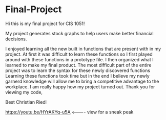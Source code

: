# Final-Project

Hi this is my final project for CIS 1051!

My project generates stock graphs to help users make better financial decisions.

I enjoyed learning all the new built in functions that are present with in my project. At first it was difficult to learn these functions so I first played around with these functions
in a prototype file. I then organized what I learned to make my final product. The most difficult part of the entire project was to learn the syntax for these newly discovered functions 
Learning these functions took time but in the end I believe my newly garnerd knowledge will allow me to bring a competitive advantage to the workplace. I am really happy how my project
turned out. Thank you for viewing my code,


Best
Christian Riedl

https://youtu.be/HYrAKYq-u5A <---- view for a sneak peak
